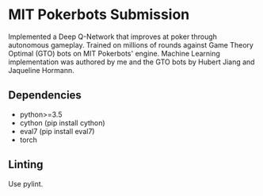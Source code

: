 # MIT Pokerbots Submission
Implemented a Deep Q-Network that improves at poker through autonomous gameplay. Trained on millions of rounds against Game Theory Optimal (GTO) bots on MIT Pokerbots' engine. Machine Learning implementation was authored by me and the GTO bots by Hubert Jiang and Jaqueline Hormann. 

## Dependencies
 - python>=3.5
 - cython (pip install cython)
 - eval7 (pip install eval7)
 - torch 

## Linting
Use pylint.
